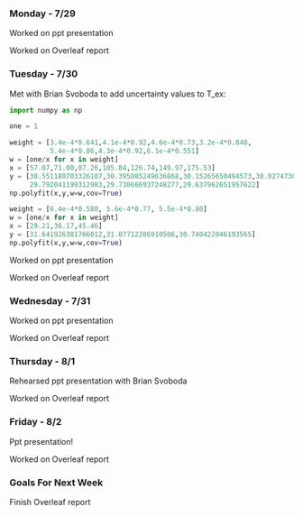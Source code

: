 ### Monday - 7/29

Worked on ppt presentation

Worked on Overleaf report

### Tuesday - 7/30

Met with Brian Svoboda to add uncertainty values to T_ex:

```python
import numpy as np

one = 1

weight = [3.4e-4*0.641,4.1e-4*0.92,4.6e-4*0.73,3.2e-4*0.848,
          5.4e-4*0.86,4.3e-4*0.92,6.1e-4*0.551]
w = [one/x for x in weight]
x = [57.07,71.00,87.26,105.84,126.74,149.97,175.53]
y = [30.551180703326107,30.395085249636868,30.15265650494573,30.027473059502565,
     29.792041199312983,29.730666937248277,29.637962651957622]
np.polyfit(x,y,w=w,cov=True)

weight = [6.4e-4*0.580, 5.6e-4*0.77, 5.5e-4*0.80]
w = [one/x for x in weight]
x = [29.21,36.17,45.46]
y = [31.641926381766012,31.07712206910506,30.740422046193565] 
np.polyfit(x,y,w=w,cov=True)
```

Worked on ppt presentation

Worked on Overleaf report

### Wednesday - 7/31 

Worked on ppt presentation

Worked on Overleaf report

### Thursday - 8/1

Rehearsed ppt presentation with Brian Svoboda

Worked on Overleaf report

### Friday - 8/2 

Ppt presentation!

Worked on Overleaf report

### Goals For Next Week

Finish Overleaf report 
